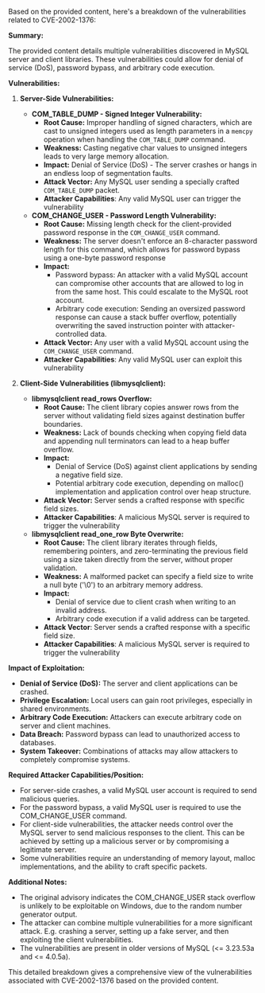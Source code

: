 Based on the provided content, here's a breakdown of the vulnerabilities related to CVE-2002-1376:

**Summary:**

The provided content details multiple vulnerabilities discovered in MySQL server and client libraries. These vulnerabilities could allow for denial of service (DoS), password bypass, and arbitrary code execution.

**Vulnerabilities:**

1.  **Server-Side Vulnerabilities:**
    *   **COM_TABLE_DUMP - Signed Integer Vulnerability:**
        *   **Root Cause:** Improper handling of signed characters, which are cast to unsigned integers used as length parameters in a `memcpy` operation when handling the `COM_TABLE_DUMP` command.
        *   **Weakness:** Casting negative char values to unsigned integers leads to very large memory allocation.
        *   **Impact:** Denial of Service (DoS) - The server crashes or hangs in an endless loop of segmentation faults.
        *   **Attack Vector:** Any MySQL user sending a specially crafted `COM_TABLE_DUMP` packet.
        *  **Attacker Capabilities**: Any valid MySQL user can trigger the vulnerability
    *   **COM_CHANGE_USER - Password Length Vulnerability:**
        *   **Root Cause:** Missing length check for the client-provided password response in the `COM_CHANGE_USER` command.
        *   **Weakness:** The server doesn't enforce an 8-character password length for this command, which allows for password bypass using a one-byte password response
        *   **Impact:**
            *   Password bypass: An attacker with a valid MySQL account can compromise other accounts that are allowed to log in from the same host. This could escalate to the MySQL root account.
            *   Arbitrary code execution: Sending an oversized password response can cause a stack buffer overflow, potentially overwriting the saved instruction pointer with attacker-controlled data.
        *   **Attack Vector:** Any user with a valid MySQL account using the `COM_CHANGE_USER` command.
        *   **Attacker Capabilities**: Any valid MySQL user can exploit this vulnerability

2.  **Client-Side Vulnerabilities (libmysqlclient):**
    *   **libmysqlclient read_rows Overflow:**
        *   **Root Cause:** The client library copies answer rows from the server without validating field sizes against destination buffer boundaries.
        *   **Weakness:** Lack of bounds checking when copying field data and appending null terminators can lead to a heap buffer overflow.
        *   **Impact:**
            *   Denial of Service (DoS) against client applications by sending a negative field size.
            *   Potential arbitrary code execution, depending on malloc() implementation and application control over heap structure.
        *  **Attack Vector:** Server sends a crafted response with specific field sizes.
        *   **Attacker Capabilities**: A malicious MySQL server is required to trigger the vulnerability
    *   **libmysqlclient read_one_row Byte Overwrite:**
        *   **Root Cause:** The client library iterates through fields, remembering pointers, and zero-terminating the previous field using a size taken directly from the server, without proper validation.
        *   **Weakness:** A malformed packet can specify a field size to write a null byte ('\0') to an arbitrary memory address.
        *   **Impact:**
            *   Denial of service due to client crash when writing to an invalid address.
            *   Arbitrary code execution if a valid address can be targeted.
        *  **Attack Vector**:  Server sends a crafted response with a specific field size.
        *   **Attacker Capabilities**: A malicious MySQL server is required to trigger the vulnerability

**Impact of Exploitation:**

*   **Denial of Service (DoS):** The server and client applications can be crashed.
*   **Privilege Escalation:** Local users can gain root privileges, especially in shared environments.
*   **Arbitrary Code Execution:** Attackers can execute arbitrary code on server and client machines.
*   **Data Breach:** Password bypass can lead to unauthorized access to databases.
*   **System Takeover:** Combinations of attacks may allow attackers to completely compromise systems.

**Required Attacker Capabilities/Position:**

*   For server-side crashes, a valid MySQL user account is required to send malicious queries.
*  For the password bypass, a valid MySQL user is required to use the COM_CHANGE_USER command.
*   For client-side vulnerabilities, the attacker needs control over the MySQL server to send malicious responses to the client. This can be achieved by setting up a malicious server or by compromising a legitimate server.
*   Some vulnerabilities require an understanding of memory layout, malloc implementations, and the ability to craft specific packets.

**Additional Notes:**

*   The original advisory indicates the COM_CHANGE_USER stack overflow is unlikely to be exploitable on Windows, due to the random number generator output.
*   The attacker can combine multiple vulnerabilities for a more significant attack. E.g. crashing a server, setting up a fake server, and then exploiting the client vulnerabilities.
*   The vulnerabilities are present in older versions of MySQL (<= 3.23.53a and <= 4.0.5a).

This detailed breakdown gives a comprehensive view of the vulnerabilities associated with CVE-2002-1376 based on the provided content.